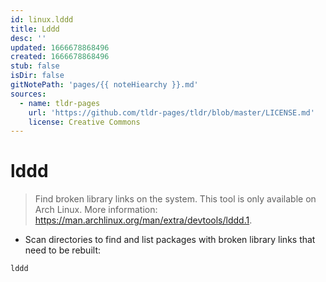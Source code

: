 ```yaml
---
id: linux.lddd
title: Lddd
desc: ''
updated: 1666678868496
created: 1666678868496
stub: false
isDir: false
gitNotePath: 'pages/{{ noteHiearchy }}.md'
sources:
  - name: tldr-pages
    url: 'https://github.com/tldr-pages/tldr/blob/master/LICENSE.md'
    license: Creative Commons
---
```

# lddd

> Find broken library links on the system.
> This tool is only available on Arch Linux.
> More information: <https://man.archlinux.org/man/extra/devtools/lddd.1>.

- Scan directories to find and list packages with broken library links that need to be rebuilt:

`lddd`

